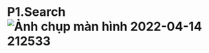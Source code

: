 # P1.Search![Ảnh chụp màn hình 2022-04-14 212533](https://user-images.githubusercontent.com/101197996/163412200-5cb608d4-3a84-4b9d-9e9f-f5c4e1b290c8.png)
